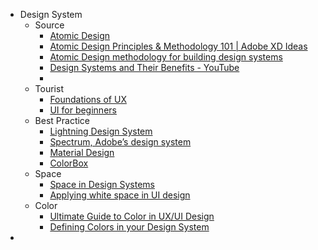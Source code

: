 - Design System
	- Source
		- [Atomic Design](https://atomicdesign.bradfrost.com/table-of-contents/)
		- [Atomic Design Principles & Methodology 101 | Adobe XD Ideas](https://xd.adobe.com/ideas/process/ui-design/atomic-design-principles-methodology-101/)
		- [Atomic Design methodology for building design systems](https://blog.kamathrohan.com/atomic-design-methodology-for-building-design-systems-f912cf714f53)
		- [Design Systems and Their Benefits - YouTube](https://www.youtube.com/watch?v=3TpiNrZlzt4)
		-
	- Tourist
		- [Foundations of UX](https://www.coursera.org/learn/foundations-user-experience-design)
		- [UI for beginners](https://method.ac/)
	- Best Practice
		- [Lightning Design System](https://www.lightningdesignsystem.com/)
		- [Spectrum, Adobe’s design system](https://spectrum.adobe.com/)
		- [Material Design](https://m3.material.io/)
		- [ColorBox](https://colorbox.io/)
	- Space
		- [Space in Design Systems](https://medium.com/eightshapes-llc/space-in-design-systems-188bcbae0d62)
		- [Applying white space in UI design](https://uxdesign.cc/whitespace-in-ui-design-44e332c8e4a)
	- Color
		- [Ultimate Guide to Color in UX/UI Design](https://uxplanet.org/ultimate-guide-to-color-in-ux-ui-design-de8eb104b5d3)
		- [Defining Colors in your Design System](https://uxdesign.cc/defining-colors-in-your-design-system-828148e6210a)
-